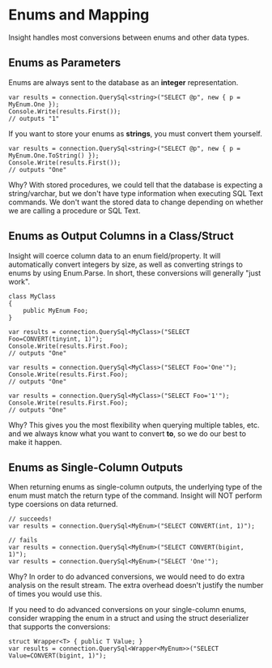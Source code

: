 # Enums and Mapping #

Insight handles most conversions between enums and other data types.

## Enums as Parameters ##

Enums are always sent to the database as an **integer** representation.

	var results = connection.QuerySql<string>("SELECT @p", new { p = MyEnum.One });
	Console.Write(results.First());
	// outputs "1"

If you want to store your enums as **strings**, you must convert them yourself.

	var results = connection.QuerySql<string>("SELECT @p", new { p = MyEnum.One.ToString() });
	Console.Write(results.First());
	// outputs "One"

Why? With stored procedures, we could tell that the database is expecting a string/varchar, but we don't have type information when executing SQL Text commands. We don't want the stored data to change depending on whether we are calling a procedure or SQL Text.

## Enums as Output Columns in a Class/Struct ##

Insight will coerce column data to an enum field/property. It will automatically convert integers by size, as well as converting strings to enums by using Enum.Parse. In short, these conversions will generally "just work".

	class MyClass
	{
		public MyEnum Foo;
	}

	var results = connection.QuerySql<MyClass>("SELECT Foo=CONVERT(tinyint, 1)");
	Console.Write(results.First.Foo);
	// outputs "One"

	var results = connection.QuerySql<MyClass>("SELECT Foo='One'");
	Console.Write(results.First.Foo);
	// outputs "One"

	var results = connection.QuerySql<MyClass>("SELECT Foo='1'");
	Console.Write(results.First.Foo);
	// outputs "One"

Why? This gives you the most flexibility when querying multiple tables, etc. and we always know what you want to convert **to**, so we do our best to make it happen.

## Enums as Single-Column Outputs ##

When returning enums as single-column outputs, the underlying type of the enum must match the return type of the command. Insight will NOT perform type coersions on data returned.

	// succeeds!
	var results = connection.QuerySql<MyEnum>("SELECT CONVERT(int, 1)");

	// fails
	var results = connection.QuerySql<MyEnum>("SELECT CONVERT(bigint, 1)");
	var results = connection.QuerySql<MyEnum>("SELECT 'One'");

Why? In order to do advanced conversions, we would need to do extra analysis on the result stream. The extra overhead doesn't justify the number of times you would use this.

If you need to do advanced conversions on your single-column enums, consider wrapping the enum in a struct and using the struct deserializer that supports the conversions:

	struct Wrapper<T> { public T Value; }
	var results = connection.QuerySql<Wrapper<MyEnum>>("SELECT Value=CONVERT(bigint, 1)");

